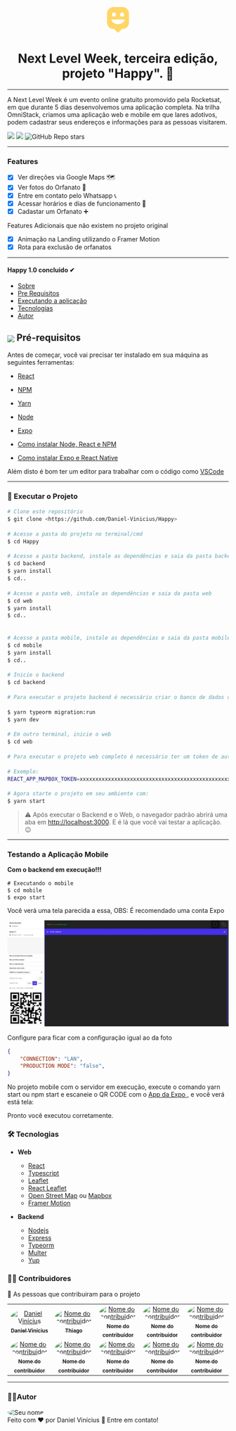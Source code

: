 <p align="center">
      <img id="imagem" title="#Projeto" src="https://github.com/Daniel-Vinicius/Happy/blob/main/.github/Imagem.png" width="10%" alt="Happy Logo"/>
</p>

<h1 align="center">Next Level Week, terceira edição, projeto "Happy". 🥳</h1>

---

 <p id="sobre">
A Next Level Week é um evento online gratuito promovido pela Rocketsat, em que durante 5 dias desenvolvemos uma aplicação completa. Na trilha OmniStack, criamos uma aplicação web e mobile em que lares adotivos, podem cadastrar seus endereços e informações para as pessoas visitarem.
</p>


![](https://img.shields.io/badge/license-MIT-green)
![](https://img.shields.io/badge/languege-Portuguese-yellow)
![GitHub Repo stars](https://img.shields.io/github/stars/Daniel-Vinicius/Happy?style=social)

---

### Features 
- [x] Ver direções via Google Maps 🗺
- [x] Ver fotos do Orfanato 📱
- [x] Entre em contato pelo Whatsapp 📞
- [x] Acessar horários e dias de funcionamento 📅
- [x] Cadastar um Orfanato ➕

Features Adicionais que não existem no projeto original
- [x] Animação na Landing utilizando o Framer Motion
- [x] Rota para exclusão de orfanatos

---

<h4> 
	Happy 1.0 concluido ✔
</h4>


<!--ts-->
* [Sobre](#sobre) 
* [Pre Requisitos](#pre-requisitos)
* [Executando a aplicação](#rodando)
* [Tecnologias](#tecnologias)
* [Autor](#autor)
 <!--te-->

<h2> 
<img src="https://i.dlpng.com/static/png/6577858_preview.png" width="50px" align="center"/>
Pré-requisitos <a id="pre-requisitos"></a>
</h2> 
Antes de começar, você vai precisar ter instalado em sua máquina as seguintes ferramentas:

<!--ts-->
 * <a target="_blank" href="https://reactjs.org">React</a> 
 * <a target="_blank" href="https://npmjs.com/">NPM</a> 
 * <a target="_blank" href="https://yarnpkg.com/">Yarn</a> 
 * <a target="_blank" href="https://nodejs.org/pt-br/">Node</a> 
 * <a target="_blank" href="https://docs.expo.io/">Expo</a> 
 
 * <a target="_blank" href="https://www.devmedia.com.br/como-instalar-o-node-js-npm-e-o-react-no-windows/40329"> Como instalar Node, React e NPM</a>	
 * <a target="_blank" href="https://www.devmedia.com.br/primeiro-app-com-react-native/40737"> Como instalar Expo e React Native</a>
 <!--te-->

Além disto é bom ter um editor para trabalhar com o código como [VSCode](https://code.visualstudio.com/)


---
<h3 id='rodando'> 📀 Executar o Projeto </h3>

```bash
# Clone este repositório
$ git clone <https://github.com/Daniel-Vinicius/Happy>

# Acesse a pasta do projeto no terminal/cmd
$ cd Happy

# Acesse a pasta backend, instale as dependências e saia da pasta backend
$ cd backend
$ yarn install
$ cd..

# Acesse a pasta web, instale as dependências e saia da pasta web
$ cd web
$ yarn install
$ cd..


# Acesse a pasta mobile, instale as dependências e saia da pasta mobile
$ cd mobile
$ yarn install
$ cd..

# Inicie o backend
$ cd backend

# Para executar o projeto backend é necessário criar o banco de dados com todas as tabelas utilizadas, para isso, use no diretório correspondente:

$ yarn typeorm migration:run
$ yarn dev

# Em outro terminal, inicie o web
$ cd web

# Para executar o projeto web completo é necessário ter um token de autenticação da API do Mapbox. Acesse sua conta no site e crie um token para ser utilizado no projeto. Com o token em mãos, crie um arquivo .env e coloque seu token como valor da chave REACT_APP_MAPBOX_TOKEN.

# Exemplo:
REACT_APP_MAPBOX_TOKEN=xxxxxxxxxxxxxxxxxxxxxxxxxxxxxxxxxxxxxxxxxxxxxxxxxxxx

# Agora starte o projeto em seu ambiente com:
$ yarn start
```

> ⚠️ Após executar o Backend e o Web, o navegador padrão abrirá uma aba em <http://localhost:3000>. E é lá que você vai testar a aplicação. 😉
---

### **Testando a Aplicação Mobile**
**Com o backend em execução!!!**
````
# Executando o mobile
$ cd mobile
$ expo start
````

Você verá uma tela parecida a essa, 
OBS: É recomendado uma conta Expo

<img alt="Conexão" src="https://github.com/Daniel-Vinicius/Proffy/blob/master/github/mobile-connection.JPG">

Configure para ficar com a configuração igual ao da foto

```json
{
    "CONNECTION": "LAN",
    "PRODUCTION MODE": "false",    
}
```

No projeto mobile com o servidor em execução,
execute o comando yarn start ou npm start e escaneie o QR CODE com o <a href="https://play.google.com/store/apps/details?id=host.exp.exponent&hl=pt_BR">App da Expo </a>, e você verá está tela:


Pronto você executou corretamente.

### 🛠 Tecnologias

- **Web**
  - [React](https://reactjs.org/)
  - [Typescript](https://www.typescriptlang.org/)
  - [Leaflet](https://leafletjs.com/)
  - [React Leaflet](https://react-leaflet.js.org/)
  - [Open Street Map](https://www.openstreetmap.org/) ou [Mapbox](https://www.mapbox.com/)
  - [Framer Motion](https://www.framer.com/motion/)

- **Backend**
  - [Nodejs](https://nodejs.org/en/)
  - [Express](https://expressjs.com/) 
  - [Typeorm](https://typeorm.io/)
  - [Multer](https://github.com/expressjs/multer)
  - [Yup](https://github.com/jquense/yup)

### 👨‍💻 Contribuidores <a id="contribuidores"> </a>

💜 As pessoas que contribuiram para o projeto

<table>

<tr>  

<td  align="center">
<a  href="https://github.com/Daniel-Vinicius">
<img  style="border-radius: 50%;"  src="https://avatars3.githubusercontent.com/u/66279500?s=460&u=2978b74f2bfcfec553cdd62c2cf15a0eca6652a3&v=4"
width="100px;"  alt="Daniel Vinícius"/>
<br />
<sub><b>Daniel Vinícius</b></sub>
</a> <br />
</td>

  

<td  align="center">
<a  href="https://github.com/pgThiago">
<img  style="border-radius: 50%;"  src="https://avatars0.githubusercontent.com/u/48173784?s=460&u=470bec2e5deab6f808308e7230c1c52b59579c41&v=4"
width="100px;"  alt="Nome do contribuidor"/>
<br />
<sub><b>Thiago</b></sub>
</a> <br />
</td>

<td  align="center">
<a  href="https://github.com">
<img  style="border-radius: 50%;"  src="https://avatars1.githubusercontent.com/u/71185268?s=460&v=4"
width="100px;"  alt="Nome do contribuidor"/>
<br />
<sub><b>Nome do contribuidor</b></sub>
</a> <br />
</td>

  

<td  align="center">
<a  href="https://github.com">
<img  style="border-radius: 50%;"  src="https://avatars1.githubusercontent.com/u/71185268?s=460&v=4"
width="100px;"  alt="Nome do contribuidor"/>
<br />
<sub><b>Nome do contribuidor</b></sub>
</a> <br />
</td>

  
  

<td  align="center">
<a  href="https://github.com">
<img  style="border-radius: 50%;"  src="https://avatars1.githubusercontent.com/u/71185268?s=460&v=4"
width="100px;"  alt="Nome do contribuidor"/>
<br />
<sub><b>Nome do contribuidor</b></sub>
</a> <br />
</td>

</tr>  

<tr>  

<td  align="center">
<a  href="https://github.com">
<img  style="border-radius: 50%;"  src="https://avatars1.githubusercontent.com/u/71185268?s=460&v=4"
width="100px;"  alt="Nome do contribuidor"/>
<br />
<sub><b>Nome do contribuidor</b></sub>
</a> <br />
</td>

  

<td  align="center">
<a  href="https://github.com">
<img  style="border-radius: 50%;"  src="https://avatars1.githubusercontent.com/u/71185268?s=460&v=4"
width="100px;"  alt="Nome do contribuidor"/>
<br />
<sub><b>Nome do contribuidor</b></sub>
</a> <br />
</td>

<td  align="center">
<a  href="https://github.com">
<img  style="border-radius: 50%;"  src="https://avatars1.githubusercontent.com/u/71185268?s=460&v=4"
width="100px;"  alt="Nome do contribuidor"/>
<br />
<sub><b>Nome do contribuidor</b></sub>
</a> <br />
</td>

  

<td  align="center">
<a  href="https://github.com">
<img  style="border-radius: 50%;"  src="https://avatars1.githubusercontent.com/u/71185268?s=460&v=4"
width="100px;"  alt="Nome do contribuidor"/>
<br />
<sub><b>Nome do contribuidor</b></sub>
</a> <br />
</td>

  
  

<td  align="center">
<a  href="https://github.com">
<img  style="border-radius: 50%;"  src="https://avatars1.githubusercontent.com/u/71185268?s=460&v=4"
width="100px;"  alt="Nome do contribuidor"/>
<br />
<sub><b>Nome do contribuidor</b></sub>
</a> <br />
</td>

</tr>

</table>

---

### 👨‍💻Autor <a id="autor"> </a>

<a href="https://github.com/Daniel-Vinicius" style="text-decoration: none;">
<img style="border-radius: 70%;" src="https://avatars0.githubusercontent.com/u/66279500?s=460&u=03d962bd1fda436ca49d4bbfbf2f30bdd566221d&v=4" width="100px;"  alt="Seu nome"/>

<br />
<span> Feito com ❤️ por Daniel Vinícius 👋 Entre em contato! </span> 
</a> 
